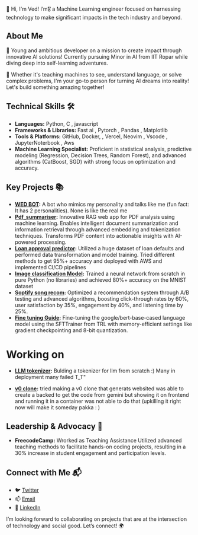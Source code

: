👋 Hi, I'm Ved! I’m🎖️ a Machine Learning engineer focused on harnessing technology to make significant impacts in the tech industry and beyond.


## About Me
🚀 Young and ambitious developer on a mission to create impact through innovative AI solutions! Currently pursuing Minor in AI from IIT Ropar while diving deep into self-learning adventures.

🔮 Whether it's teaching machines to see, understand language, or solve complex problems, I'm your go-to person for turning AI dreams into reality! Let's build something amazing together!

## Technical Skills 🛠️
- **Languages:** Python, C , javascript 
- **Frameworks & Libraries:** Fast ai , Pytorch , Pandas , Matplotlib
- **Tools & Platforms:** GitHub, Docker, , Vercel, Neovim , Vscode , JupyterNoterbook , Aws
- **Machine Learning Specialist:** Proficient in statistical analysis, predictive modeling (Regression, Decision Trees, Random Forest), and advanced algorithms (CatBoost, SGD) with strong focus on optimization and accuracy.
## Key Projects 📚
- **[WED BOT](https://talktoved.streamlit.app):** A bot who mimics my personality and talks like me (fun fact: It has 2 personalities). None is like the real me
- **[Pdf_summariser](https://github.com/ved1beta/RAG_keyee):** Innovative RAG web app for PDF analysis using machine learning. Enables intelligent document summarization and information retrieval through advanced embedding and tokenization techniques. Transforms PDF content into actionable insights with AI-powered processing.
- **[Loan approval predictor](https://github.com/ved1beta/LOAN_model/):** Utilized a huge dataset of loan defaults and performed data transformation and model training. Tried different methods to get 95%+ accuracy and deployed with AWS and implemented CI/CD pipelines
- **[Image classification Model](https://huggingface.co/spaces/V-E-D/MINST):** Trained a neural network from scratch in pure Python (no libraries) and achieved 80%+ accuracy on the MNIST dataset
- **[Soptify song recom](https://github.com/ved1beta/spotify_recc/tree/main):** Optimized a recommendation system through A/B testing and advanced algorithms, boosting click-through rates by 60%, user satisfaction by 35%, engagement by 40%, and listening time by 25%.
- **[Fine tuning Guide](https://github.com/ved1beta/Fine_tuning):** Fine-tuning the google/bert-base-cased language model using the SFTTrainer from TRL with memory-efficient settings like gradient checkpointing and 8-bit quantization.
# Working on 
- **[LLM tokenizer](https://github.com/ved1beta/token):**  Bulding a tokenizer for llm from scratch :)
Many in deployment many failed T_T"

- **[v0 clone](https://github.com/ved1beta/blot.clone):** tried making a v0 clone that generats websited was able to create a backed to get the code from gemini but showing it on frontend and running it in a container was not able to do that (upkilling it right now will make it someday pakka : ) 

## Leadership & Advocacy 🌟
- **FreecodeCamp:** Wrorked as Teaching Assistance Utilized advanced teaching methods to facilitate hands-on coding projects, resulting in a 30% increase in student engagement and participation levels.

## Connect with Me 📬
- 🐦 [Twitter](https://twitter.com/ant_vedaya)
- 📫 [Email](mailto:ved.work2024@gamil.com)
- 🔗 [LinkedIn](https://www.linkedin.com/in/vedant-thote-a9a13332a/)

I’m looking forward to collaborating on projects that are at the intersection of technology and social good. Let’s connect! 🌍
